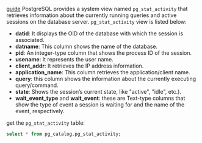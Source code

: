 [guide](https://www.commandprompt.com/education/how-to-get-list-of-running-queries-in-postgresql/#:~:text=Conclusion-,PostgreSQL%20provides%20a%20system%20view%20named%20pg_stat_activity%20that%20retrieves%20information,and%20performance%20of%20a%20database.)
PostgreSQL provides a system view named `pg_stat_activity` that retrieves information about the currently running queries and active sessions on the database server.
`pg_stat_activity` view is listed below:
- **datid**: It displays the OID of the database with which the session is associated.
- **datname**: This column shows the name of the database.
- **pid**: An integer-type column that shows the process ID of the session.
- **usename**: It represents the user name.
- **client_addr**: It retrieves the IP address information.
- **application_name**: This column retrieves the application/client name.
- **query**: this column shows the information about the currently executing query/command.
- **state**: Shows the session’s current state, like "active", "idle", etc.).
- **wait_event_type** and **wait_event**: these are Text-type columns that show the type of event a session is waiting for and the name of the event, respectively.

get the `pg_stat_activity` table:
```sql
select * from pg_catalog.pg_stat_activity;
```
